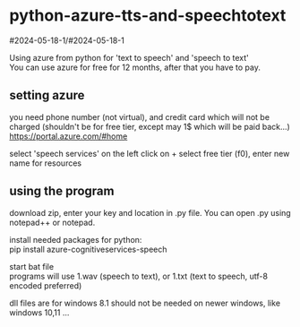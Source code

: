 # python-azure-tts-and-speechtotext
#2024-05-18-1/#2024-05-18-1

Using azure from python for 'text to speech' and 'speech to text'  
You can use azure for free for 12 months, after that you have to pay.

## setting azure
you need phone number (not virtual), and credit card which will not be charged (shouldn't be for free tier, except may 1$ which will be paid back...)  
https://portal.azure.com/#home

select 'speech services' on the left
click on +
select free tier (f0), enter new name for resources



## using the program
download zip, enter your key and location in .py file. You can open .py using notepad++ or notepad.

install needed packages for python:  
pip install azure-cognitiveservices-speech

start bat file  
programs will use 1.wav (speech to text), or 1.txt (text to speech, utf-8 encoded preferred)

dll files are for windows 8.1 should not be needed on newer windows, like windows 10,11 ...
